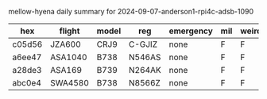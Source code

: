 mellow-hyena daily summary for 2024-09-07-anderson1-rpi4c-adsb-1090

|hex|flight|model|reg|emergency|mil|weirdo|
|--|--|--|--|--|--|--|
|c05d56|JZA600|CRJ9|C-GJIZ|none|F|F|
|a6ee47|ASA1040|B738|N546AS|none|F|F|
|a28de3|ASA169|B739|N264AK|none|F|F|
|abc0e4|SWA4580|B738|N8566Z|none|F|F|
